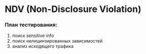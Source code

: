 # NDV (Non-Disclosure Violation)

### План тестирования:
1) поиск sensitive info
2) поиск нелицинзированных зависимостей
3) анализ исходящего трафика